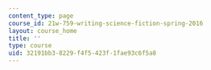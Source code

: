 ```yaml
---
content_type: page
course_id: 21w-759-writing-science-fiction-spring-2016
layout: course_home
title: ''
type: course
uid: 32191bb3-8229-f4f5-423f-1fae93c6f5a8
---
```

